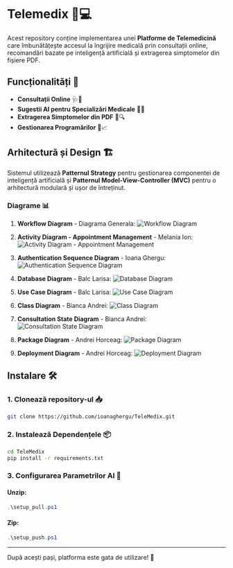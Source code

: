 # Telemedix 🏥💻

Acest repository conține implementarea unei **Platforme de Telemedicină** care îmbunătățește accesul la îngrijire medicală prin consultații online, recomandări bazate pe inteligență artificială și extragerea simptomelor din fișiere PDF.

## Funcționalități 🚀

- **Consultații Online** 🩺💬
- **Sugestii AI pentru Specializări Medicale** 🤖💡
- **Extragerea Simptomelor din PDF** 📄🔍
- **Gestionarea Programărilor** 📅📈

## Arhitectură și Design 🏗️

Sistemul utilizează **Patternul Strategy** pentru gestionarea componentei de inteligență artificială și **Patternul Model-View-Controller (MVC)** pentru o arhitectură modulară și ușor de întreținut.

### Diagrame 📊

1. **Workflow Diagram** - Diagrama Generala:
   ![Workflow Diagram](diagrams/Diagrama%20Workflow.jpg)

2. **Activity Diagram - Appointment Management** - Melania Ion:
   ![Activity Diagram - Appointment Management](diagrams/Activity%20Diagram%20Appointments%20Management.png)

3. **Authentication Sequence Diagram** - Ioana Ghergu:
   ![Authentication Sequence Diagram](diagrams/Authentication%20Sequence%20Diagram.png)

4. **Database Diagram** - Balc Larisa:
   ![Database Diagram](diagrams/Diagrama%20baza%20de%20date.jpg)

5. **Use Case Diagram** - Balc Larisa:
   ![Use Case Diagram](diagrams/Diagrama%20UML%20UseCase.jpg)

6. **Class Diagram** - Bianca Andrei:
   ![Class Diagram](diagrams/Diagrama%20clase.jpg)

7. **Consultation State Diagram** - Bianca Andrei:
   ![Consultation State Diagram](diagrams/Diagrama%20stari%20consultatii.jpg)

8. **Package Diagram** - Andrei Horceag:
   ![Package Diagram](diagrams/Package%20Diagram.jpg)

9. **Deployment Diagram** - Andrei Horceag:
   ![Deployment Diagram](diagrams/Deployment%20Diagram.jpg)

## Instalare 🛠️

### 1. Clonează **repository-ul** 📥

```bash
git clone https://github.com/ioanaghergu/TeleMedix.git
```

### 2. Instalează Dependențele 📦

```bash
cd TeleMedix
pip install -r requirements.txt
```

### 3. Configurarea Parametrilor AI 🤖

#### Unzip:

```powershell
.\setup_pull.ps1
```

#### Zip:

```powershell
.\setup_push.ps1
```

---

După acești pași, platforma este gata de utilizare! 🚀
```